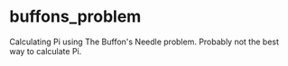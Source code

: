 buffons_problem
===============

Calculating Pi using The Buffon's Needle problem. Probably not the best way to calculate Pi.
